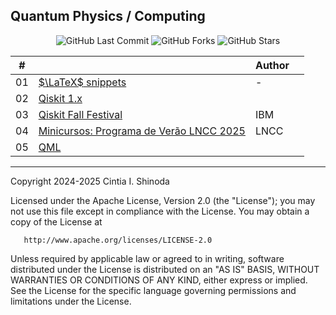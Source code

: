 ## Quantum Physics / Computing

<p align="center">
  <img src="https://img.shields.io/github/last-commit/cintia-shinoda/quantum" alt="GitHub Last Commit" />
  <img src="https://img.shields.io/github/forks/cintia-shinoda/quantum" alt="GitHub Forks" />
  <img src="https://img.shields.io/github/stars/cintia-shinoda/quantum" alt="GitHub Stars" />
</p>

| # |  | Author |  |
|:---:|:-------|:-------|:---:|
| 01 | [$\LaTeX$ snippets](https://github.com/cintia-shinoda/quantum/tree/master/01-LaTeX-snippets) | - |  |
| 02 | [Qiskit 1.x](https://github.com/cintia-shinoda/quantum/tree/master/02-Qiskit) |  |  |
| 03 | [Qiskit Fall Festival](https://github.com/cintia-shinoda/quantum/tree/master/03-Qiskit-Fall-Fest) | IBM |  |
| 04 | [Minicursos: Programa de Verão LNCC 2025](https://github.com/cintia-shinoda/quantum/tree/master/04-Verao-LNCC-2025) | LNCC |  |
| 05 | [QML](https://github.com/cintia-shinoda/quantum/tree/master/05-QML-na-Pratica) |  |  |


---

Copyright 2024-2025 Cintia I. Shinoda

   Licensed under the Apache License, Version 2.0 (the "License");
   you may not use this file except in compliance with the License.
   You may obtain a copy of the License at

       http://www.apache.org/licenses/LICENSE-2.0

   Unless required by applicable law or agreed to in writing, software
   distributed under the License is distributed on an "AS IS" BASIS,
   WITHOUT WARRANTIES OR CONDITIONS OF ANY KIND, either express or implied.
   See the License for the specific language governing permissions and
   limitations under the License.